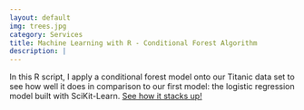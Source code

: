 ```yaml
---
layout: default
img: trees.jpg
category: Services
title: Machine Learning with R - Conditional Forest Algorithm
description: |
---
```

In this R script, I apply a conditional forest model onto our Titanic data set to see how well it does in comparison to our first model: the logistic regression model built with SciKit-Learn. [See how it stacks up!](https://github.com/robinphetsa/Data-Science/blob/master/Titanic/CForestTitanic%20-%20Best%20Model.R)
